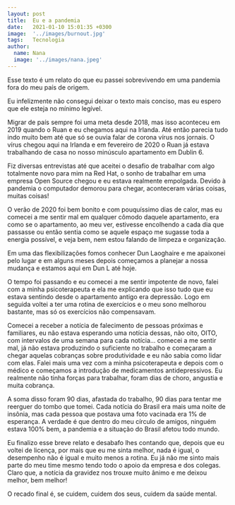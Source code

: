 ```yaml
---
layout: post
title:  Eu e a pandemia
date:   2021-01-10 15:01:35 +0300
image:  '../images/burnout.jpg'
tags:   Tecnologia
author:
  name: Nana
  image: '../images/nana.jpeg'
---
```

Esse texto é um relato do que eu passei sobrevivendo em uma pandemia fora do meu país de origem.

Eu infelizmente não consegui deixar o texto mais conciso, mas eu espero que ele esteja no mínimo legível.

Migrar de país sempre foi uma meta desde 2018, mas isso aconteceu em 2019 quando o Ruan e eu chegamos aqui na Irlanda. Até então parecia tudo indo muito bem até que só se ouvia falar de corona vírus nos jornais. O vírus chegou aqui na Irlanda e em fevereiro de 2020 o Ruan já estava trabalhando de casa no nosso minúsculo apartamento em Dublin 6.

Fiz diversas entrevistas até que aceitei o desafio de trabalhar com algo totalmente novo para mim na Red Hat, o sonho de trabalhar em uma empresa Open Source chegou e eu estava realmente empolgada. Devido à pandemia o computador demorou para chegar, aconteceram várias coisas, muitas coisas!

O verão de 2020 foi bem bonito e com pouquíssimo dias de calor, mas eu comecei a me sentir mal em qualquer cômodo daquele apartamento, era como se o apartamento, ao meu ver, estivesse encolhendo a cada dia que passasse ou então sentia como se aquele espaço me sugasse toda a energia possível, e veja bem, nem estou falando de limpeza e organização.

Em uma das flexibilizações fomos conhecer Dun Laoghaire e me apaixonei pelo lugar e em alguns meses depois começamos a planejar a nossa mudança e estamos aqui em Dun L até hoje.

O tempo foi passando e eu comecei a me sentir impotente de novo, falei com a minha psicoterapeuta e ela me explicando que isso tudo que eu estava sentindo desde o apartamento antigo era depressão. Logo em seguida voltei a ter uma rotina de exercícios e o meu sono melhorou bastante, mas só os exercícios não compensavam.

Comecei a receber a notícia de falecimento de pessoas próximas e familiares, eu não estava esperando uma notícia dessas, não oito, OITO, com intervalos de uma semana para cada notícia... comecei a me sentir mal, já não estava produzindo o suficiente no trabalho e começaram a chegar aquelas cobranças sobre produtividade e eu não sabia como lidar com elas. Falei mais uma vez com a minha psicoterapeuta e depois com o médico e começamos a introdução de medicamentos antidepressivos. Eu realmente não tinha forças para trabalhar, foram dias de choro, angustia e muita cobrança.

A soma disso foram 90 dias, afastada do trabalho, 90 dias para tentar me reerguer do tombo que tomei. Cada notícia do Brasil era mais uma noite de insônia, mas cada pessoa que postava uma foto vacinada era 1% de esperança. A verdade é que dentro do meu círculo de amigos, ninguém estava 100% bem, a pandemia e a situação do Brasil afetou todo mundo.

Eu finalizo esse breve relato e desabafo lhes contando que, depois que eu voltei de licença, por mais que eu me sinta melhor, nada é igual, o desempenho não é igual e muito menos a rotina. Eu já não me sinto mais parte do meu time mesmo tendo todo o apoio da empresa e dos colegas. Claro que, a notícia da gravidez nos trouxe muito ânimo e me deixou melhor, bem melhor!

O recado final é, se cuidem, cuidem dos seus, cuidem da saúde mental.
